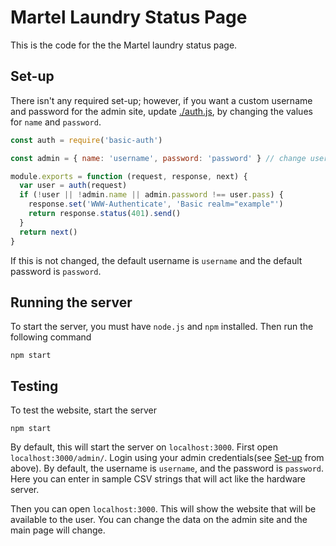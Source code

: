 # Martel Laundry Status Page

This is the code for the the Martel laundry status page.

## Set-up

There isn't any required set-up; however, if you want a custom username and password for the admin site, update [./auth.js](https://github.com/iblacksand/MartelLaundryStatusPage/blob/master/auth.js), by changing the values for `name` and `password`.

```javascript
const auth = require('basic-auth')

const admin = { name: 'username', password: 'password' } // change username and password here

module.exports = function (request, response, next) {
  var user = auth(request)
  if (!user || !admin.name || admin.password !== user.pass) {
    response.set('WWW-Authenticate', 'Basic realm="example"')
    return response.status(401).send()
  }
  return next()
}
```

If this is not changed, the default username is `username` and the default password is `password`.

## Running the server

To start the server, you must have `node.js` and `npm` installed. Then run the following command

```
npm start
```

## Testing

To test the website, start the server

```
npm start
```

By default, this will start the server on `localhost:3000`. First open `localhost:3000/admin/`. Login using your admin credentials(see [Set-up](#set-up) from above). By default, the username is `username`, and the password is `password`. Here you can enter in sample CSV strings that will act like the hardware server. 

Then you can open `localhost:3000`. This will show the website that will be available to the user. You can change the data on the admin site and the main page will change.